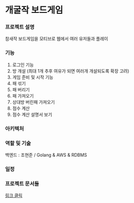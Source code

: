 # 개굴작 보드게임

### 프로젝트 설명
참새작 보드게임을 모티브로 웹에서 여러 유저들과 플레이

### 기능
1. 로그인 기능
2. 방 개설 (최대 1개 추후 여유가 되면 여러개 개설되도록 확장 고려)
3. 게임 준비 및 시작 기능
4. 패 섞기
5. 패 버리기
6. 패 가져오기
7. 상대방 버린패 가져오기
8. 점수 계산
9. 점수 계산 설명서 보기

### 아키텍처


### 역할 및 기술
백엔드 : 조현준 / Golang & AWS & RDBMS

### 일정


### 프로젝트 문서들
[링크 클릭](https://drive.google.com/drive/folders/1km1pTM_KVxDrc0HCSJ-pdL-DT5wblw1D?usp=drive_link)
